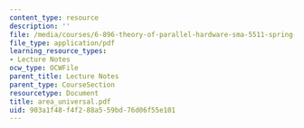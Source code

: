 ```yaml
---
content_type: resource
description: ''
file: /media/courses/6-896-theory-of-parallel-hardware-sma-5511-spring-2004/903a1f48f4f288a559bd76d06f55e101_area_universal.pdf
file_type: application/pdf
learning_resource_types:
- Lecture Notes
ocw_type: OCWFile
parent_title: Lecture Notes
parent_type: CourseSection
resourcetype: Document
title: area_universal.pdf
uid: 903a1f48-f4f2-88a5-59bd-76d06f55e101
---
```

